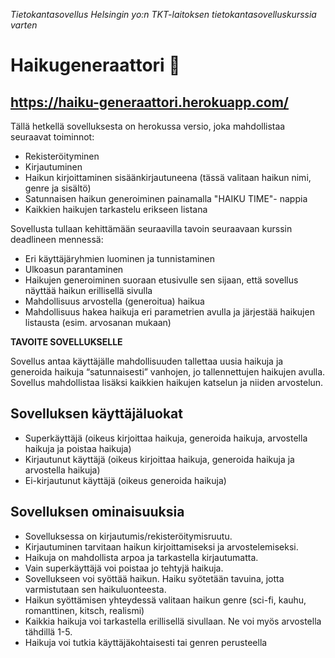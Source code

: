 <i>Tietokantasovellus Helsingin yo:n TKT-laitoksen tietokantasovelluskurssia varten</i>

# <b>Haikugeneraattori</b> :japanese_castle:

## <b> https://haiku-generaattori.herokuapp.com/ </b>

Tällä hetkellä sovelluksesta on herokussa versio, joka mahdollistaa seuraavat toiminnot:

- Rekisteröityminen
- Kirjautuminen
- Haikun kirjoittaminen sisäänkirjautuneena (tässä valitaan haikun nimi, genre ja sisältö)
- Satunnaisen haikun generoiminen painamalla "HAIKU TIME"- nappia
- Kaikkien haikujen tarkastelu erikseen listana

Sovellusta tullaan kehittämään seuraavilla tavoin seuraavaan kurssin deadlineen mennessä:

- Eri käyttäjäryhmien luominen ja tunnistaminen
- Ulkoasun parantaminen 
- Haikujen generoiminen suoraan etusivulle sen sijaan, että sovellus näyttää haikun erillisellä sivulla
- Mahdollisuus arvostella (generoitua) haikua
- Mahdollisuus hakea haikuja eri parametrien avulla ja järjestää haikujen listausta (esim. arvosanan mukaan)


<b> TAVOITE SOVELLUKSELLE </b>

Sovellus antaa käyttäjälle mahdollisuuden tallettaa uusia haikuja ja generoida haikuja “satunnaisesti” vanhojen, jo tallennettujen haikujen avulla. Sovellus mahdollistaa lisäksi kaikkien haikujen katselun ja niiden arvostelun. 

## <b> Sovelluksen käyttäjäluokat </b>
- Superkäyttäjä (oikeus kirjoittaa haikuja, generoida haikuja, arvostella haikuja ja poistaa haikuja) 
- Kirjautunut käyttäjä (oikeus kirjoittaa haikuja, generoida haikuja ja arvostella haikuja)
- Ei-kirjautunut käyttäjä (oikeus generoida haikuja)

## <b> Sovelluksen ominaisuuksia </b>
- Sovelluksessa on kirjautumis/rekisteröitymisruutu. 
- Kirjautuminen tarvitaan haikun kirjoittamiseksi ja arvostelemiseksi.
- Haikuja on mahdollista arpoa ja tarkastella kirjautumatta.
- Vain superkäyttäjä voi poistaa jo tehtyjä haikuja.
- Sovellukseen voi syöttää haikun. Haiku syötetään tavuina, jotta varmistutaan sen haikuluonteesta.
- Haikun syöttämisen yhteydessä valitaan haikun genre (sci-fi, kauhu, romanttinen, kitsch, realismi)
- Kaikkia haikuja voi tarkastella erillisellä sivullaan. Ne voi myös arvostella tähdillä 1-5. 
- Haikuja voi tutkia käyttäjäkohtaisesti tai genren perusteella

